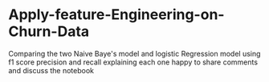 # Apply-feature-Engineering-on-Churn-Data
Comparing the two Naive Baye's model  and logistic Regression model using f1 score precision and recall 
explaining each one 
happy to share comments and discuss the notebook
